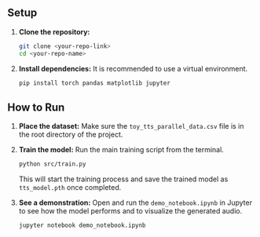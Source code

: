 ## Setup

1.  **Clone the repository:**
    ```bash
    git clone <your-repo-link>
    cd <your-repo-name>
    ```
2.  **Install dependencies:**
    It is recommended to use a virtual environment.
    ```bash
    pip install torch pandas matplotlib jupyter
    ```

## How to Run

1.  **Place the dataset:**
    Make sure the `toy_tts_parallel_data.csv` file is in the root directory of the project.

2.  **Train the model:**
    Run the main training script from the terminal.
    ```bash
    python src/train.py
    ```
    This will start the training process and save the trained model as `tts_model.pth` once completed.

3.  **See a demonstration:**
    Open and run the `demo_notebook.ipynb` in Jupyter to see how the model performs and to visualize the generated audio.
    ```bash
    jupyter notebook demo_notebook.ipynb
    ```

